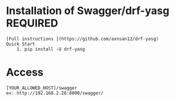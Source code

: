 # Installation of Swagger/drf-yasg REQUIRED

	[Full instructions ](https://github.com/axnsan12/drf-yasg)
	Quick Start
		1. pip install -U drf-yasg
		
# Access 
	[YOUR_ALLOWED_HOST]/swagger
	ex: http://192.168.2.26:8000/swagger/